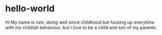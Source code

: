 # hello-world


Hi
My name is ram,
doing well since childhood but fucking up everytime with my childish behaviour. but i love to be a child and son of my parents.
